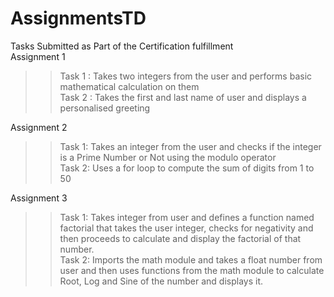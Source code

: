 # AssignmentsTD
Tasks Submitted as Part of the Certification fulfillment  
Assignment 1
>>Task 1 : Takes two integers from the user and performs basic mathematical calculation on them  
>>Task 2 : Takes the first and last name of user and displays a personalised greeting

Assignment 2  
>>Task 1: Takes an integer from the user and checks if the integer is a Prime Number or Not  using the modulo operator  
>>Task 2: Uses a for loop to compute the sum of digits from 1 to 50

Assignment 3  
>>Task 1: Takes integer from user and defines a function named factorial that takes the user integer, checks for negativity and then proceeds to calculate and display the factorial of that number.  
>>Task 2: Imports the math module and takes a float number from user and then uses functions from the math module to calculate Root, Log and Sine of the number and displays it.  
